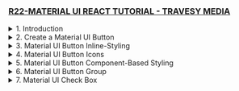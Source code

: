 ### [R22-MATERIAL UI REACT TUTORIAL - TRAVESY MEDIA](/courses/react/R22.md)

<details>
  <summary>1. Introduction </summary>

# Introduction

<img width="1344" alt="image" src="https://github.com/omeatai/My-Tutorials/assets/32337103/61bd7701-2a72-4826-bd5e-a55fe33b2612">
<img width="1026" alt="image" src="https://github.com/omeatai/My-Tutorials/assets/32337103/31695dc4-2560-428d-9b40-9604ca753385">
<img width="1026" alt="image" src="https://github.com/omeatai/My-Tutorials/assets/32337103/cad3eb75-86cf-40cb-addb-cda30d283517">
<img width="1344" alt="image" src="https://github.com/omeatai/My-Tutorials/assets/32337103/ef083f5e-2c47-4d28-8742-978937b83af1">

# Install React App

```jsbs
npx create-react-app material-ui-react-tutorial
yarn create react-app material-ui-react-tutorial
```

# Install Material UI Core

```jsbs
npm install @mui/material @emotion/react @emotion/styled
yarn add @mui/material @emotion/react @emotion/styled
```

# Install Material UI Icons

```jsbs
npm install @mui/icons-material
yarn add @mui/icons-material
```

# Start React App

```jsbs
npm start
yarn start
```

### MUI/material-ui-react-tutorial/src/index.js:

```js
import React from "react";
import ReactDOM from "react-dom/client";
import "./index.css";
import App from "./App";

const root = ReactDOM.createRoot(document.getElementById("root"));
root.render(
  <React.StrictMode>
    <App />
  </React.StrictMode>
);
```

### MUI/material-ui-react-tutorial/src/App.js:

```js
import logo from "./logo.svg";
import "./App.css";

function App() {
  return (
    <div className="App">
      <header className="App-header">
        <img src={logo} className="App-logo" alt="logo" />
      </header>
    </div>
  );
}

export default App;
```

# #End </details>

<details>
  <summary>2. Create a Material UI Button </summary>

# Create a Material UI Button

<img width="1023" alt="image" src="https://github.com/omeatai/My-Tutorials/assets/32337103/6253df89-9c11-479e-beb4-691673932be2">
<img width="1343" alt="image" src="https://github.com/omeatai/My-Tutorials/assets/32337103/c6137890-0da2-4af8-afeb-9f52a8057382">

### MUI/material-ui-react-tutorial/src/App.js:

```js
import logo from "./logo.svg";
import "./App.css";
import Button from "@mui/material/Button";

function App() {
  return (
    <div className="App">
      <header className="App-header">
        <Button
          href="#"
          onClick={() => {
            alert("clicked");
          }}
          variant="contained" // contained | outlined
          size="large" // large | medium | small
          color="success" // success | warning | info | error | primary | secondary | inherit
        >
          Hello World
        </Button>
        <img src={logo} className="App-logo" alt="logo" />
      </header>
    </div>
  );
}

export default App;
```

# #End </details>

<details>
  <summary>3. Material UI Button Inline-Styling </summary>

# Material UI Button Inline-Styling

<img width="1023" alt="image" src="https://github.com/omeatai/My-Tutorials/assets/32337103/c9d80185-aefe-48bb-843c-6a94981022e3">
<img width="1341" alt="image" src="https://github.com/omeatai/My-Tutorials/assets/32337103/ea858e20-4ce8-4792-ab14-f4b0bb2e9fa8">

### MUI/material-ui-react-tutorial/src/App.js:

```js
import logo from "./logo.svg";
import "./App.css";
import Button from "@mui/material/Button";

function App() {
  return (
    <div className="App">
      <header className="App-header">
        <Button
          href="#"
          onClick={() => {
            alert("clicked");
          }}
          variant="contained" // contained | outlined
          size="large" // large | medium | small
          color="success" // success | warning | info | error | primary | secondary | inherit
          style={{
            backgroundColor: "black",
            color: "#fff",
            border: "5px solid dodgerBlue",
            borderRadius: "10px",
            fontWeight: "700",
          }}
        >
          Hello World
        </Button>

        <img src={logo} className="App-logo" alt="logo" />
      </header>
    </div>
  );
}

export default App;
```

# #End </details>

<details>
  <summary>4. Material UI Button Icons </summary>

# Material UI Button Icons

<img width="1341" alt="image" src="https://github.com/omeatai/My-Tutorials/assets/32337103/db258127-f941-43fc-8c22-57c4b5b36ee4">
<img width="1341" alt="image" src="https://github.com/omeatai/My-Tutorials/assets/32337103/54963dcf-6c1d-40f1-ae13-2bdaccdf78a9">
<img width="1024" alt="image" src="https://github.com/omeatai/My-Tutorials/assets/32337103/c9f5007b-0031-4da1-b15b-dd6633cba1a6">
<img width="1341" alt="image" src="https://github.com/omeatai/My-Tutorials/assets/32337103/42eeb520-b0a7-42cf-97f5-491a84e1804a">

### MUI/material-ui-react-tutorial/src/App.js:

```js
import logo from "./logo.svg";
import "./App.css";
import Button from "@mui/material/Button";
import DeleteIcon from "@mui/icons-material/Delete";
import SendIcon from "@mui/icons-material/Send";
import Stack from "@mui/material/Stack";

function App() {
  return (
    <div className="App">
      <header className="App-header">
        <Button
          href="#"
          onClick={() => {
            alert("clicked");
          }}
          variant="contained" // contained | outlined
          size="large" // large | medium | small
          color="success" // success | warning | info | error | primary | secondary | inherit
          style={{
            backgroundColor: "black",
            color: "#fff",
            border: "5px solid dodgerBlue",
            borderRadius: "10px",
            fontWeight: "700",
          }}
        >
          Hello World
        </Button>
        <Stack direction="row" spacing={2} style={{ marginTop: "20px" }}>
          <Button variant="outlined" color="error" startIcon={<DeleteIcon />}>
            Delete
          </Button>
          <Button variant="contained" endIcon={<SendIcon />}>
            Send
          </Button>
        </Stack>

        <img src={logo} className="App-logo" alt="logo" />
      </header>
    </div>
  );
}

export default App;
```

# #End </details>

<details>
  <summary>5. Material UI Button Component-Based Styling </summary>

# Material UI Button Component-Based Styling

<img width="1024" alt="image" src="https://github.com/omeatai/My-Tutorials/assets/32337103/3ad23131-57b8-498d-a8ac-93e8f8c2a456">
<img width="1344" alt="image" src="https://github.com/omeatai/My-Tutorials/assets/32337103/7960d0f5-6add-4d8e-86f8-cde2d23c5b98">

### MUI/material-ui-react-tutorial/src/App.js:

```js
import logo from "./logo.svg";
import "./App.css";
import Button from "@mui/material/Button";
import DeleteIcon from "@mui/icons-material/Delete";
import SendIcon from "@mui/icons-material/Send";
import Stack from "@mui/material/Stack";
import { styled } from "@mui/material/styles";

const StartButton = styled(Button)({
  boxShadow: "none",
  textTransform: "none",
  fontSize: 24,
  fontWeight: "700",
  padding: "6px 12px",
  border: "1px solid",
  lineHeight: 1.5,
  color: "white",
  backgroundColor: "#30648e",
  borderColor: "#30648e",
  borderRadius: "10px",
  fontFamily: [
    "-apple-system",
    "BlinkMacSystemFont",
    '"Segoe UI"',
    "Roboto",
    '"Helvetica Neue"',
    "Arial",
    "sans-serif",
    '"Apple Color Emoji"',
    '"Segoe UI Emoji"',
    '"Segoe UI Symbol"',
  ].join(","),
  "&:hover": {
    backgroundColor: "#204640",
    borderColor: "#204640",
    boxShadow: "none",
  },
  "&:active": {
    boxShadow: "none",
    backgroundColor: "#204640",
    borderColor: "#204640",
  },
  "&:focus": {
    boxShadow: "0 0 0 0.2rem rgba(32, 70, 64,.5)",
  },
});

function App() {
  return (
    <div className="App">
      <header className="App-header">
        <StartButton variant="contained">Hello World</StartButton>
        <Stack direction="row" spacing={2} style={{ marginTop: "20px" }}>
          <Button variant="outlined" color="error" startIcon={<DeleteIcon />}>
            Delete
          </Button>
          <Button variant="contained" endIcon={<SendIcon />}>
            Send
          </Button>
        </Stack>
        <img src={logo} className="App-logo" alt="logo" />
      </header>
    </div>
  );
}

export default App;
```

# #End </details>

<details>
  <summary>6. Material UI Button Group </summary>

# Material UI Button Group

<img width="1342" alt="image" src="https://github.com/omeatai/My-Tutorials/assets/32337103/2a78ce90-c4e1-4ac7-ad9d-152b36539e20">
<img width="1025" alt="image" src="https://github.com/omeatai/My-Tutorials/assets/32337103/5883dbd6-a474-4ac3-964a-b0e0341a81e9">
<img width="1342" alt="image" src="https://github.com/omeatai/My-Tutorials/assets/32337103/a3720d9a-fdd4-4ebf-b925-aa8955264a3e">

### MUI/material-ui-react-tutorial/src/App.js:

```js
import logo from "./logo.svg";
import "./App.css";
import Button from "@mui/material/Button";
import ButtonGroup from "@mui/material/ButtonGroup";
import SaveIcon from "@mui/icons-material/Save";
import DeleteIcon from "@mui/icons-material/Delete";

function App() {
  return (
    <div className="App">
      <header className="App-header">
        <ButtonGroup variant="contained">
          <Button startIcon={<SaveIcon />} size="large" color="success">
            Save
          </Button>
          <Button startIcon={<DeleteIcon />} size="large" color="error">
            Discard
          </Button>
        </ButtonGroup>
        <img src={logo} className="App-logo" alt="logo" />
      </header>
    </div>
  );
}

export default App;
```

# #End </details>

<details>
  <summary>7. Material UI Check Box </summary>

#  Material UI Check Box

```js

```

```js

```

```js

```

```js

```

```js

```

```js

```

# #End </details>
